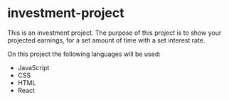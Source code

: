 # investment-project

This is an investment project. The purpose of this project is to show your projected earnings, for a set amount of time with a set interest rate.

On this project the following languages will be used:

- JavaScript
- CSS
- HTML
- React